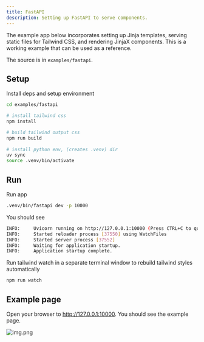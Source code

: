 ```yaml
---
title: FastAPI
description: Setting up FastAPI to serve components.
---
```


<Prose>

The example app below incorporates setting up Jinja
templates, serving static files for Tailwind CSS, and rendering JinjaX components. This is a 
working example that can be used as a reference.   

The source is in `examples/fastapi`.

</Prose>

<IncludeFiles :files="[
{'name': 'index.html', 'file': 'examples/fastapi/templates/index.html', 'lang':'html'},
{'name': 'app.py', 'file': 'examples/fastapi/app.py', 'lang':'python'}]"/>

<Prose>

## Setup

Install deps and setup environment 
```bash
cd examples/fastapi

# install tailwind css
npm install  

# build tailwind output css
npm run build 
 
# install python env, (creates .venv) dir
uv sync
source .venv/bin/activate
```

## Run

Run app 
```bash 
.venv/bin/fastapi dev -p 10000
```

You should see
```bash 
INFO:     Uvicorn running on http://127.0.0.1:10000 (Press CTRL+C to quit)
INFO:     Started reloader process [37550] using WatchFiles
INFO:     Started server process [37552]
INFO:     Waiting for application startup.
INFO:     Application startup complete.
```

Run tailwind watch in a separate terminal window to rebuild tailwind styles automatically
```bash 
npm run watch 
```

## Example page 

Open your browser to http://127.0.0.1:10000. You should see the example page.

![img.png](/static/img/fastapi_img.png)

</Prose>





